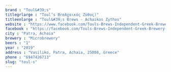 ```yaml
---
brand : "Toul&#39;s"
titlegrlarge : "Toul’s BreΑχαικός Ζύθος)"
titleenlarge : "Toul&#39;s Brews - Achaikos Zythos"
website : "https://www.facebook.com/Touls-Brews-Independent-Greek-Brewery-108738360505064/"
facebook : "https://facebook.com/Touls-Brews-Independent-Greek-Brewery-10873836050"
city : "Patra, Achaia"
brewery : "Microbrewery"
beers : "1"
year : "2019"
address : "Vasiliko, Patra, Achaia, 25008, Greece"
phone : "6947426713"
slug: "toul-s"
---
```

